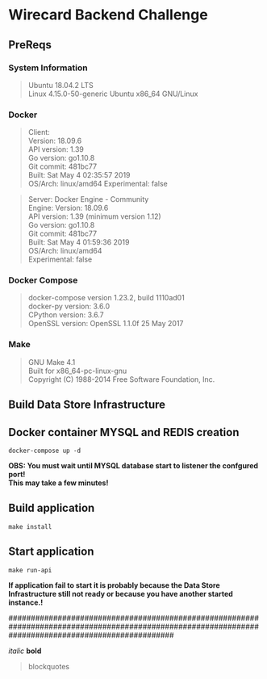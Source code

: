 # Wirecard Backend Challenge

## PreReqs

### System Information
> Ubuntu 18.04.2 LTS \
Linux 4.15.0-50-generic Ubuntu x86_64 GNU/Linux

### Docker
> Client: \
    Version:           18.09.6 \
    API version:       1.39 \
    Go version:        go1.10.8 \
    Git commit:        481bc77 \
    Built:             Sat May  4 02:35:57 2019 \
    OS/Arch:           linux/amd64
    Experimental:      false

> Server: Docker Engine - Community \
    Engine:
        Version:          18.09.6 \
        API version:      1.39 (minimum version 1.12) \
        Go version:       go1.10.8 \
        Git commit:       481bc77 \
        Built:            Sat May  4 01:59:36 2019 \
        OS/Arch:          linux/amd64 \
        Experimental:     false

### Docker Compose
> docker-compose version 1.23.2, build 1110ad01 \
  docker-py version: 3.6.0 \
  CPython version: 3.6.7 \
  OpenSSL version: OpenSSL 1.1.0f  25 May 2017


### Make
> GNU Make 4.1 \
  Built for x86_64-pc-linux-gnu \
  Copyright (C) 1988-2014 Free Software Foundation, Inc.

## Build Data Store Infrastructure

## Docker container MYSQL and REDIS creation 
    docker-compose up -d
__OBS: You must wait until MYSQL database start to listener the confgured port!\
This may take a few minutes!__


## Build application 
    make install
    
## Start application 
    make run-api
    
__If application fail to start it is probably because the Data Store Infrastructure still not ready or because you have another started instance.!__

#####################################################################################################################################################



_italic_
__bold__
> blockquotes
